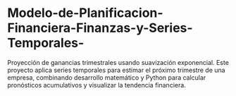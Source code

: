 # Modelo-de-Planificacion-Financiera-Finanzas-y-Series-Temporales-
Proyección de ganancias trimestrales usando suavización exponencial. Este proyecto aplica series temporales para estimar el próximo trimestre de una empresa, combinando desarrollo matemático y Python para calcular pronósticos acumulativos y visualizar la tendencia financiera.
